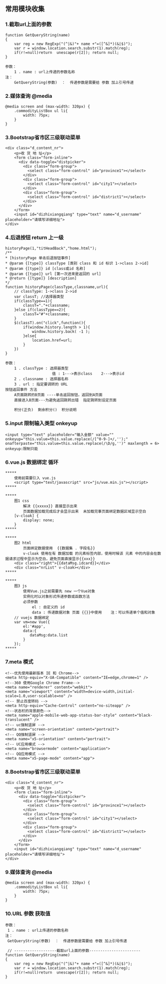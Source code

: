 
## 常用模块收集 ##

### 1.截取url上面的参数 ###

	function GetQueryString(name)
	{
	    var reg = new RegExp("(^|&)"+ name +"=([^&]*)(&|$)");
	    var r = window.location.search.substr(1).match(reg);
	    if(r!=null)return  unescape(r[2]); return null;
	}
	
	参数：
 		1 . name : url上传递的参数名称
	注：
		GetQueryString(参数)  ：  传递参数是需要给 参数 加上引号传递
		
		
### 2.媒体查询 @media ###

	@media screen and (max-width: 320px) {
		.commodityListBox ul li{
			width: 75px;
		}
	}
	
### 3.Bootstrap省市区三级联动菜单 ###

	<div class="d_content_nr">
		<p>收 货 地 址</p>
		<form class="form-inline">
		  <div data-toggle="distpicker">
			<div class="form-group">
			  <select class="form-control" id="province1"></select>
			</div>
			<div class="form-group">
			  <select class="form-control" id="city1"></select>
			</div>
			<div class="form-group">
			  <select class="form-control" id="district1"></select>
			</div>
		  </div>
		</form>
		<input id="dizhixiangqiang" type="text" name="d_username" placeholder="请填写详细地址">
	</div>
	
### 4.后退按钮 return 上一级 ###

	historyPage(1,"titHeadBack","home.html");
	/**
	* [historyPage 单击后退按钮事件]
	* @param {[type]} classType [类别 class 和 id 标识 1->class 2->id]﻿
	* @param {[type]} id [class或id 名称]
	* @param {[type]} url [第一次进来是返回的 url]
	* @return {[type]} [description]
	*/
	function historyPage(classType,classname,url){
	    // classType: 1->class 2->id
	    var classT; //选择器类型
	    if(classType==1){
	        classT="."+classname;
	    }else if(classType==2){
	        classT="#"+classname;
	    }
	    $(classT).on("click",function(){
	        if(window.history.length > 1){ 
	            window.history.back( -1 ); 
	        }else{ 
	            location.href=url;
	        } 
	    })
	}
	
	参数：
		1 . classType : 选择器类型  
		                 值 : 1--->表示class    2--->表示id
		2 . classname : 选择器名称
		3 . url : 指定要调转的 URL
	按钮返回事件 方法 
		A页面跳转的B页面 ----单击返回按钮，返回到A页面
		直接进入B页面---为避免返回跳转出错  指定跳转到设定页面
		 
		积分(正负)  剩余积分()  积分说明
		
### 5.input 限制输入类型 onkeyup ###
	<input type="text" placeholder="输入金额" value="" onkeyup="this.value=this.value.replace(/[^0-9-]+/,'');" 
	onafterpaste="this.value=this.value.replace(/\D/g,'')" maxlength = 6>
	onkeyup:限制只能
	
### 6.vue.js 数据绑定  循环 ###
	*****
		使用前需要引入 vue.js 
   		<script type="text/javascript" src="js/vue.min.js"></script>
   	*****
   		
   	*****
   		图1 css
			解决 {{xxxxx}} 直接显示出来
			页面数据加载完成后才会显示出来  未加载完事页面绑定数据区域显示空白
		[v-cloak] {
		    display: none;
		}
   	*****
   	
   	*****
   		图2 html
			页面绑定数据使用  {{数据集 . 字段名}}
			v-cloak 使用在有 数据加载 的元素标签内部，使用时候该 元素 中的内容会在数据请求过程中显示为空白，避免页面直接显示{{xxx}}
		<div class="right">{{dataMsg.idcard}}</div>
		<div class="nrList" v-cloak></div>
   	*****
   	
   	*****
   		图3 js
			使用Vue.js之前需要先 new 一个Vue对象
			实例化时以对象形式传递参数或函数方法
			必须参数
			    el : 自定义的 id
			    data : 传递数据对象 页面 {{}}中使用    注：可以传递单个值和对象
		// vuejs 数据绑定
		var vm=new Vue({
		    el:'#app',
		    data:{
		       dataMsg:data.list
		    }
		});
   	*****
   	
### 7.meta 模式 ###
	<!--优先使用最新版本 IE 和 Chrome-->
	<meta http-equiv="X-UA-Compatible" content="IE=edge,chrome=1" />
	<!--360 使用Google Chrome Frame-->
	<meta name="renderer" content="webkit">
	<meta name="viewport" content="width=device-width,initial-scale=1.0,user-scalable=no" />
	<!-- 禁止百度转码 -->
	<meta http-equiv="Cache-Control" content="no-siteapp" />
	<!--状态栏的背景颜色-->
	<meta name="apple-mobile-web-app-status-bar-style" content="black-translucent" />
	<!-- uc强制竖屏 -->
	<meta name="screen-orientation" content="portrait">
	<!-- QQ强制竖屏 -->
	<meta name="x5-orientation" content="portrait">
	<!-- UC应用模式 -->
	<meta name="browsermode" content="application">
	<!-- QQ应用模式 -->
	<meta name="x5-page-mode" content="app">
	
### 8.Bootstrap省市区三级联动菜单 ###
	<div class="d_content_nr">
		<p>收 货 地 址</p>
		<form class="form-inline">
		  <div data-toggle="distpicker">
			<div class="form-group">
			  <select class="form-control" id="province1"></select>
			</div>
			<div class="form-group">
			  <select class="form-control" id="city1"></select>
			</div>
			<div class="form-group">
			  <select class="form-control" id="district1"></select>
			</div>
		  </div>
		</form>
		<input id="dizhixiangqiang" type="text" name="d_username" placeholder="请填写详细地址">
	</div>
	
### 9.媒体查询 @media ###
	@media screen and (max-width: 320px) {
		.commodityListBox ul li{
			width: 75px;
		}
	}
	
### 10.URL  参数  获取值 ###
	参数：
	 1 . name : url上传递的参数名称
	注：
	 GetQueryString(参数)  ：  传递参数是需要给 参数 加上引号传递
	 
	 // -------------------截取url上面的参数-----------------------
	function GetQueryString(name)
	{
	    var reg = new RegExp("(^|&)"+ name +"=([^&]*)(&|$)");
	    var r = window.location.search.substr(1).match(reg);
	    if(r!=null)return  unescape(r[2]); return null;
	}﻿
   	
   	﻿